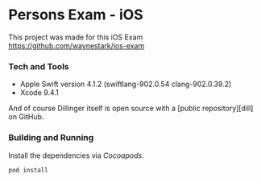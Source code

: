 # Persons Exam - iOS

This project was made for this iOS Exam https://github.com/waynestark/ios-exam


### Tech and Tools

* Apple Swift version 4.1.2 (swiftlang-902.0.54 clang-902.0.39.2)
* Xcode 9.4.1 

And of course Dillinger itself is open source with a [public repository][dill]
 on GitHub.

### Building and Running

Install the dependencies via *Cocoapods*.

```
pod install
```


